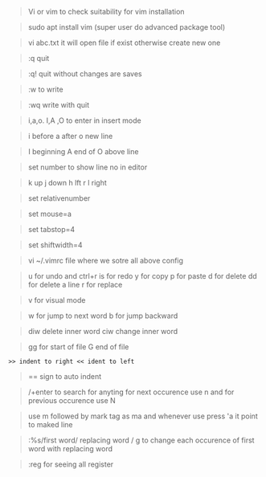 >Vi or vim to check suitability for vim installation

>sudo apt install vim (super user do advanced package tool)

>vi abc.txt it will open file if exist otherwise create new one

>:q quit

>:q! quit without changes are saves

>:w to write

>:wq write with quit

>i,a,o. I,A ,O to enter in insert mode

>i before a after o new line

>I beginning A end of O above line

>set number to show line no in editor 

>k up j down h lft r l right

>set relativenumber
 
>set mouse=a

>set tabstop=4

>set shiftwidth=4

>vi ~/.vimrc file where we sotre all above config

>u for undo and ctrl+r is for redo y for copy p for paste d for delete dd for delete a line r for replace 

>v for visual mode

>w for jump to next word b for jump backward

>diw delete inner word ciw change inner word

>gg for start of file G end of file

```
>> indent to right << ident to left
```
> == sign to auto indent 

> /+enter to search for anyting for next occurence use n and for previous occurence use N

> use m followed by mark tag as ma and whenever use press 'a it point to maked line

> :%s/first word/ replacing word / g to change each occurence of first word with replacing word

> :reg for seeing all register
